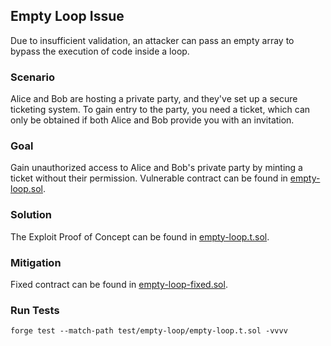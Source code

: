 ## Empty Loop Issue
Due to insufficient validation, an attacker can pass an empty array to bypass
the execution of code inside a loop.

### Scenario
Alice and Bob are hosting a private party, and they've set up a secure ticketing system. To gain entry to the party, you need a ticket, which can only be obtained if both Alice and Bob provide you with an invitation.

### Goal
Gain unauthorized access to Alice and Bob's private party by minting a ticket without their permission. Vulnerable contract can be found in [empty-loop.sol](../../src/empty-loop/empty-loop.sol).

### Solution
The Exploit Proof of Concept can be found in [empty-loop.t.sol](empty-loop.t.sol).

### Mitigation
Fixed contract can be found in [empty-loop-fixed.sol](../../src/empty-loop/empty-loop-fixed.sol).

### Run Tests
```shell
forge test --match-path test/empty-loop/empty-loop.t.sol -vvvv
```